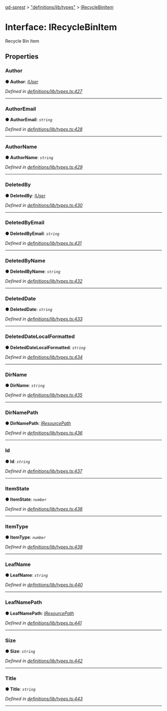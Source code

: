 [gd-sprest](../README.md) > ["definitions/lib/types"](../modules/_definitions_lib_types_.md) > [IRecycleBinItem](../interfaces/_definitions_lib_types_.irecyclebinitem.md)



# Interface: IRecycleBinItem


Recycle Bin Item


## Properties
<a id="author"></a>

###  Author

**●  Author**:  *[IUser](_definitions_user_user_.iuser.md)* 

*Defined in [definitions/lib/types.ts:427](https://github.com/gunjandatta/sprest/blob/3de79f1/src/definitions/lib/types.ts#L427)*





___

<a id="authoremail"></a>

###  AuthorEmail

**●  AuthorEmail**:  *`string`* 

*Defined in [definitions/lib/types.ts:428](https://github.com/gunjandatta/sprest/blob/3de79f1/src/definitions/lib/types.ts#L428)*





___

<a id="authorname"></a>

###  AuthorName

**●  AuthorName**:  *`string`* 

*Defined in [definitions/lib/types.ts:429](https://github.com/gunjandatta/sprest/blob/3de79f1/src/definitions/lib/types.ts#L429)*





___

<a id="deletedby"></a>

###  DeletedBy

**●  DeletedBy**:  *[IUser](_definitions_user_user_.iuser.md)* 

*Defined in [definitions/lib/types.ts:430](https://github.com/gunjandatta/sprest/blob/3de79f1/src/definitions/lib/types.ts#L430)*





___

<a id="deletedbyemail"></a>

###  DeletedByEmail

**●  DeletedByEmail**:  *`string`* 

*Defined in [definitions/lib/types.ts:431](https://github.com/gunjandatta/sprest/blob/3de79f1/src/definitions/lib/types.ts#L431)*





___

<a id="deletedbyname"></a>

###  DeletedByName

**●  DeletedByName**:  *`string`* 

*Defined in [definitions/lib/types.ts:432](https://github.com/gunjandatta/sprest/blob/3de79f1/src/definitions/lib/types.ts#L432)*





___

<a id="deleteddate"></a>

###  DeletedDate

**●  DeletedDate**:  *`string`* 

*Defined in [definitions/lib/types.ts:433](https://github.com/gunjandatta/sprest/blob/3de79f1/src/definitions/lib/types.ts#L433)*





___

<a id="deleteddatelocalformatted"></a>

###  DeletedDateLocalFormatted

**●  DeletedDateLocalFormatted**:  *`string`* 

*Defined in [definitions/lib/types.ts:434](https://github.com/gunjandatta/sprest/blob/3de79f1/src/definitions/lib/types.ts#L434)*





___

<a id="dirname"></a>

###  DirName

**●  DirName**:  *`string`* 

*Defined in [definitions/lib/types.ts:435](https://github.com/gunjandatta/sprest/blob/3de79f1/src/definitions/lib/types.ts#L435)*





___

<a id="dirnamepath"></a>

###  DirNamePath

**●  DirNamePath**:  *[IResourcePath](_definitions_lib_types_.iresourcepath.md)* 

*Defined in [definitions/lib/types.ts:436](https://github.com/gunjandatta/sprest/blob/3de79f1/src/definitions/lib/types.ts#L436)*





___

<a id="id"></a>

###  Id

**●  Id**:  *`string`* 

*Defined in [definitions/lib/types.ts:437](https://github.com/gunjandatta/sprest/blob/3de79f1/src/definitions/lib/types.ts#L437)*





___

<a id="itemstate"></a>

###  ItemState

**●  ItemState**:  *`number`* 

*Defined in [definitions/lib/types.ts:438](https://github.com/gunjandatta/sprest/blob/3de79f1/src/definitions/lib/types.ts#L438)*





___

<a id="itemtype"></a>

###  ItemType

**●  ItemType**:  *`number`* 

*Defined in [definitions/lib/types.ts:439](https://github.com/gunjandatta/sprest/blob/3de79f1/src/definitions/lib/types.ts#L439)*





___

<a id="leafname"></a>

###  LeafName

**●  LeafName**:  *`string`* 

*Defined in [definitions/lib/types.ts:440](https://github.com/gunjandatta/sprest/blob/3de79f1/src/definitions/lib/types.ts#L440)*





___

<a id="leafnamepath"></a>

###  LeafNamePath

**●  LeafNamePath**:  *[IResourcePath](_definitions_lib_types_.iresourcepath.md)* 

*Defined in [definitions/lib/types.ts:441](https://github.com/gunjandatta/sprest/blob/3de79f1/src/definitions/lib/types.ts#L441)*





___

<a id="size"></a>

###  Size

**●  Size**:  *`string`* 

*Defined in [definitions/lib/types.ts:442](https://github.com/gunjandatta/sprest/blob/3de79f1/src/definitions/lib/types.ts#L442)*





___

<a id="title"></a>

###  Title

**●  Title**:  *`string`* 

*Defined in [definitions/lib/types.ts:443](https://github.com/gunjandatta/sprest/blob/3de79f1/src/definitions/lib/types.ts#L443)*





___



